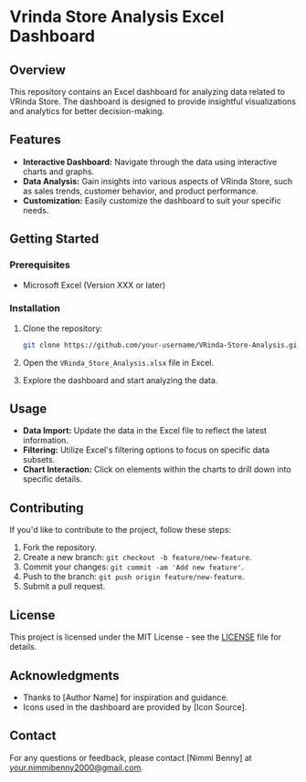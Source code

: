 # Vrinda Store Analysis Excel Dashboard

## Overview

This repository contains an Excel dashboard for analyzing data related to VRinda Store. The dashboard is designed to provide insightful visualizations and analytics for better decision-making.

## Features

- **Interactive Dashboard:** Navigate through the data using interactive charts and graphs.
- **Data Analysis:** Gain insights into various aspects of VRinda Store, such as sales trends, customer behavior, and product performance.
- **Customization:** Easily customize the dashboard to suit your specific needs.

## Getting Started

### Prerequisites

- Microsoft Excel (Version XXX or later)

### Installation

1. Clone the repository:

    ```bash
    git clone https://github.com/your-username/VRinda-Store-Analysis.git
    ```

2. Open the `VRinda_Store_Analysis.xlsx` file in Excel.

3. Explore the dashboard and start analyzing the data.

## Usage

- **Data Import:** Update the data in the Excel file to reflect the latest information.
- **Filtering:** Utilize Excel's filtering options to focus on specific data subsets.
- **Chart Interaction:** Click on elements within the charts to drill down into specific details.

## Contributing

If you'd like to contribute to the project, follow these steps:

1. Fork the repository.
2. Create a new branch: `git checkout -b feature/new-feature`.
3. Commit your changes: `git commit -am 'Add new feature'`.
4. Push to the branch: `git push origin feature/new-feature`.
5. Submit a pull request.

## License

This project is licensed under the MIT License - see the [LICENSE](LICENSE) file for details.

## Acknowledgments

- Thanks to [Author Name] for inspiration and guidance.
- Icons used in the dashboard are provided by [Icon Source].

## Contact

For any questions or feedback, please contact [Nimmi Benny] at your.nimmibenny2000@gmail.com.

